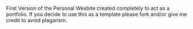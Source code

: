 First Version of the Personal Wesbite created completely to act as a portfolio. 
If you decide to use this as a template please fork and/or give me credit to avoid plagarism.
